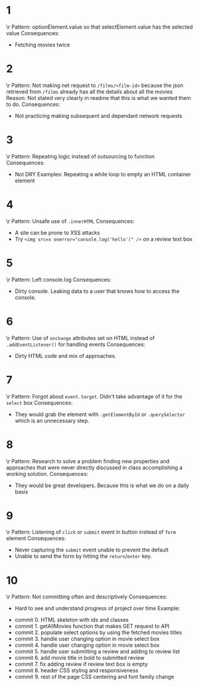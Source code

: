 # 1
\r
Pattern: optionElement.value so that selectElement.value has the selected value
Consequences: 
  * Fetching movies twice 

# 2
\r
Pattern: Not making net request to `/films/<film-id>` because the json retrieved from `/films` already has all the details about all the movies
Reason: Not stated very clearly in readme that this is what we wanted them to do.
Consequences:
  - Not practicing making subsequent and dependant network requests

# 3
\r
Pattern: Repeating logic instead of outsourcing to function
Consequences: 
  * Not DRY
Examples: Repeating a while loop to empty an HTML container element

# 4
\r
Pattern: Unsafe use of `.innerHTML`
Consequences: 
  * A site can be prone to XSS attacks 
  * Try `<img src=x onerror="console.log('hello')" />` on a review text box

# 5
\r
Pattern: Left console.log
Consequences: 
  * Dirty console. Leaking data to a user that knows how to access the console.

# 6
\r
Pattern: Use of `onchange` attributes set on HTML instead of `.addEventListener()` for handling events
Consequences: 
  * Dirty HTML code and mix of approaches.

# 7
\r
Pattern: Forgot about `event.target`. Didn't take advantage of it for the `select` box
Consequences: 
  * They would grab the element with `.getElementById` or `.querySelector` which is an unnecessary step.

# 8
\r
Pattern: Research to solve a problem finding new properties and approaches that were never directly discussed in class accomplishing a working solution.
Consequences: 
  * They would be great developers. Because this is what we do on a daily basis

# 9
\r
Pattern: Listening of `click` or `submit` event in button instead of `form` element
Consequences: 
  * Never capturing the `submit` event unable to prevent the default
  * Unable to send the form by hitting the `return`/`enter` key.


# 10
\r
Pattern: Not committing often and descriptively
Consequences: 
  * Hard to see and understand progress of project over time
Example:
  - commit 0. HTML skeleton with ids and classes
  - commit 1. getAllMovies function that makes GET request to API
  - commit 2. populate select options by using the fetched movies titles
  - commit 3. handle user changing option in movie select box
  - commit 4. handle user changing option in movie select box
  - commit 5. handle user submitting a review and adding to review list
  - commit 6. add movie title in bold to submitted review 
  - commit 7. fix adding review if review text box is empty
  - commit 8. header CSS styling and responsiveness
  - commit 9. rest of the page CSS centering and font family change


